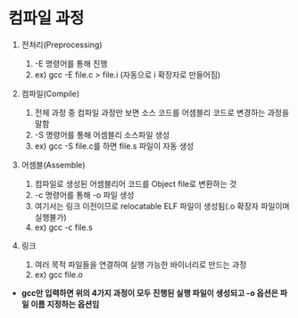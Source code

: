 # 컴파일 과정

1. 전처리(Preprocessing)
	1. -E 명령어를 통해 진행
	2. ex) gcc -E file.c > file.i (자동으로 i 확장자로 만들어짐)

2. 컴파일(Compile)
	1. 전체 과정 중 컴파일 과정만 보면 소스 코드를 어셈블리 코드로 변경하는 과정을 말함
	2. -S 명령어를 통해 어셈블리 소스파일 생성
	3. ex) gcc -S file.c를 하면 file.s 파일이 자동 생성

3. 어셈블(Assemble)
	1. 컴파일로 생성된 어셈블리어 코드를 Object file로 변환하는 것 
	2. -c 명령어를 통해 -o 파일 생성
	3. 여기서는 링크 이전이므로 relocatable ELF 파일이 생성됨(.o 확장자 파일이며 실행불가)
	4. ex) gcc -c file.s

4. 링크
	1. 여러 목적 파일들을 연결하여 실행 가능한 바이너리로 만드는 과정
	2. ex) gcc file.o

* **gcc만 입력하면 위의 4가지 과정이 모두 진행된 실행 파일이 생성되고 -o 옵션은 파일 이름 지정하는 옵션임**

